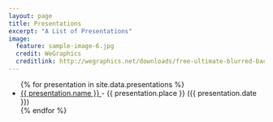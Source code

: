 ```yaml
---
layout: page
title: Presentations
excerpt: "A List of Presentations"
image:
  feature: sample-image-6.jpg
  credit: WeGraphics
  creditlink: http://wegraphics.net/downloads/free-ultimate-blurred-background-pack/
---
```


<ul>
{% for presentation in site.data.presentations %}
  <li>
    <a href="{{ presentation.url }}" target="_blank">
      {{ presentation.name }}
    </a> - {{ presentation.place }} ({{ presentation.date }})
  </li>
{% endfor %}
</ul>
